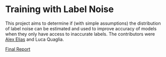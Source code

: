 
# Training with Label Noise
This project aims to determine if (with simple assumptions) the distribution of label noise can be estimated and used to improve accuracy of models when they only have access to inaccurate labels.
The contributors were [Alex Elias](hixan.github.io) and Luca Quaglia.

[Final Report](/Report.pdf)
